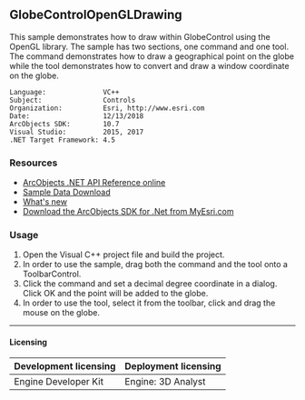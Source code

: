 ## GlobeControlOpenGLDrawing

  <div xmlns="http://www.w3.org/1999/xhtml">This sample demonstrates how to draw within GlobeControl using the OpenGL library. The sample has two sections, one command and one tool. The command demonstrates how to draw a geographical point on the globe while the tool demonstrates how to convert and draw a window coordinate on the globe. </div>  


<!-- TODO: Fill this section below with metadata about this sample-->
```
Language:              VC++
Subject:               Controls
Organization:          Esri, http://www.esri.com
Date:                  12/13/2018
ArcObjects SDK:        10.7
Visual Studio:         2015, 2017
.NET Target Framework: 4.5
```

### Resources

* [ArcObjects .NET API Reference online](http://desktop.arcgis.com/en/arcobjects/latest/net/webframe.htm)  
* [Sample Data Download](../../releases)  
* [What's new](http://desktop.arcgis.com/en/arcobjects/latest/net/webframe.htm#91cabc68-2271-400a-8ff9-c7fb25108546.htm)  
* [Download the ArcObjects SDK for .Net from MyEsri.com](https://my.esri.com/)  

### Usage
1. Open the Visual C++ project file and build the project.  
1. In order to use the sample, drag both the command and the tool onto a ToolbarControl.  
1. Click the command and set a decimal degree coordinate in a dialog. Click OK and the point will be added to the globe.  
1. In order to use the tool, select it from the toolbar, click and drag the mouse on the globe.  









---------------------------------

#### Licensing  
| Development licensing | Deployment licensing | 
| ------------- | ------------- | 
| Engine Developer Kit | Engine: 3D Analyst |  


